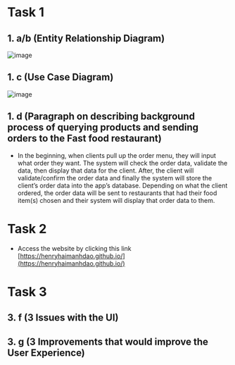 # Task 1

## 1. a/b (Entity Relationship Diagram)

![image](https://user-images.githubusercontent.com/80073478/115454026-52e59c80-a1ee-11eb-8142-ee67cbb42687.png)

## 1. c (Use Case Diagram)

![image](https://user-images.githubusercontent.com/80073478/115457146-11ef8700-a1f2-11eb-80dc-bed33580e0e7.png)

## 1. d (Paragraph on describing background process of querying products and sending orders to the Fast food restaurant)
* In the beginning, when clients pull up the order menu, they will input what order they want. The system will check the order data, validate the data, then display that data for the client. After, the client will validate/confirm the order data and finally the system will store the client’s order data into the app’s database. Depending on what the client ordered, the order data will be sent to restaurants that had their food item(s) chosen and their system will display that order data to them.  

# Task 2
* Access the website by clicking this link
[https://henryhaimanhdao.github.io/](https://henryhaimanhdao.github.io/)

# Task 3

## 3. f (3 Issues with the UI)

## 3. g (3 Improvements that would improve the User Experience)
